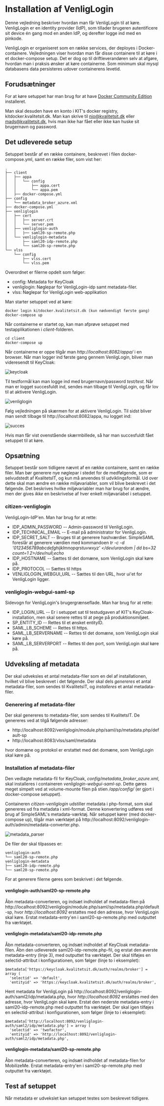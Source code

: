 # Installation af VenligLogin

Denne vejledning beskriver hvordan man får VenligLogin til at køre. VenligLogin er en identity provider (IdP), som tillader brugeren autentificere sit device én gang mod en anden IdP, og derefter logge ind med en pinkode.

VenligLogin er organiseret som en række services, der deployes i Docker-containere. Vejledningen viser hvordan man får disse containere til at køre i et docker-compose setup. Det er dog op til driftleverandøren selv at afgøre, hvordan man i praksis ønsker at køre containerne. Som minimum skal mysql databasens data persisteres udover containerens levetid. 

## Forudsætninger
For at køre setuppet har man brug for at have [Docker Community Edition](https://docs.docker.com/install/) installeret. 

Man skal desuden have en konto i KIT's docker registry, kitdocker.kvalitetsit.dk. Man kan skrive til njo@kvalitetsit.dk eller mads@kvalitetsit.dk, hvis man ikke har fået eller ikke kan huske sit brugernavn og password.

## Det udleverede setup
Setuppet består af en række containere, beskrevet i filen docker-compose.yml, samt en række filer, som vist her:

```
.
├── client
│   ├── appa
│   │   └── config
│   │       ├── appa.cert
│   │       └── appa.pem
│   ├── docker-compose.yml
├── config
│   └── metadata_broker_azure.xml
├── docker-compose.yml
├── venliglogin
│   ├── cert
│   │   ├── server.crt
│   │   └── server.pem
│   ├── venliglogin-auth
│   │   ├── saml20-sp-remote.php
│   └── venliglogin-metadata
│       ├── saml20-idp-remote.php
│       └── saml20-sp-remote.php
└── vlss
    └── config
        ├── vlss.cert
        └── vlss.pem

```

Overordnet er filerne opdelt som følger:
- config: Metadata for KeyCloak
- venliglogin: Nøglepar for VenligLogin-idp samt metadata-filer.
- vlss: Nøglepar for VenligLogin web-applikation

Man starter setuppet ved at køre:

```
docker login kitdocker.kvalitetsit.dk (kun nødvendigt første gang)
docker-compose up
```

Når containerne er startet op, kan man afprøve setuppet med testapplikationen i _client_-folderen.

```
cd client
docker-compose up
```

Når containerne er oppe tilgår man _http://localhost:8082/appa/_ i en browser. Når man logger ind første gang gennem VenligLogin, bliver man videresendt til KeyCloak:

![keycloak](images/keycloak_login.png)

Til testformål kan man logge ind med brugernavn/password _test/test_. Når man er logget succesfuldt ind, sendes man tilbage til VenligLogin, og får lov til at aktivere VenligLogin.

![venliglogin](images/aktiver_venliglogin.png)

Følg vejledningen på skærmen for at aktivere VenligLogin. Til sidst bliver man sendt tilbage til http://localhost:8082/appa, nu logget ind:

![succes](images/succes.png)

Hvis man får vist ovenstående skærmbillede, så har man succesfuldt fået setuppet til at køre.

## Opsætning
Setuppet består som tidligere nævnt af en række containere, samt en række filer. Man bør generere nye nøglepar i stedet for de medfølgende, som er selvudstedt af KvalitetsIT, og kun må anvendes til udviklingsformål. Ud over dette skal man ændre en række miljøvariabler, som vil blive beskrevet i det følgende. Det beskrives hvilke miljøvariabler man har brug for at ændre, men der gives _ikke_ en beskrivelse af hver enkelt miljøvariabel i setuppet.

### citizen-venliglogin
VenligLogin-IdP'en. Man har brug for at rette:

- IDP_ADMIN_PASSWORD
-- Admin-password til VenligLogin.
- IDP_TECHNICAL_EMAIL
-- E-mail på administrator for VenligLogin.
- IDP_SECRET_SALT
-- Bruges til at generere hashværdier. SimpleSAML foreslår at generere værdien med kommandoen _tr -c -d '0123456789abcdefghijklmnopqrstuvwxyz' </dev/urandom | dd bs=32 count=1 2>/dev/null;echo_
- IDP_HOSTNAME
-- Sættes til det domæne, som VenligLogin skal køre på.
- IDP_PROTOCOL
-- Sættes til https
- VENLIGLOGIN_WEBGUI_URL
-- Sættes til den URL, hvor ui'et for VenligLogin ligger.

### venliglogin-webgui-saml-sp
Sidevogn for VenligLogin's brugergrænseflade. Man har brug for at rette: 

- IDP_LOGIN_URL
-- Er i setuppet sat til testudgaven af KIT's KeyCloak-installation, men skal senere rettes til at pege på produktionsmiljøet.
- SP_ENTITY_ID
-- Rettes til et ønsket entityID.
- SAML_LB_SCHEME
-- Rettes til https.
- SAML_LB_SERVERNAME
-- Rettes til det domæne, som VenligLogin skal køre på.
- SAML_LB_SERVERPORT
-- Rettes til den port, som VenligLogin skal køre på.

## Udveksling af metadata
Der skal udveksles et antal metadata-filer som en del af installationen, hvilket vil blive beskrevet i det følgende. Der skal dels  _genereres_ et antal metadata-filer, som sendes til KvalitetsIT, og _installeres_ et antal metadata-filer.

### Generering af metadata-filer
Der skal genereres to metadata-filer, som sendes til KvalitetsIT. De genereres ved at tilgå følgende adresser:

 * http://localhost:8092/venliglogin/module.php/saml/sp/metadata.php/default-sp
 * http://localhost:8083/vlss/saml/metadata

hvor domæne og protokol er erstattet med det domæne, som VenligLogin skal køre på.

### Installation af metadata-filer
Den vedlagte metadata-fil for KeyCloak, _config/metadata_broker_azure.xml_, skal installeres i containeren _venliglogin-webgui-saml-sp_. Dette gøres meget simpelt ved at volume-mounte filen på stien _/app/config/_ (er gjort i docker-compose setuppet).

Containeren _citizen-venliglogin_ udstiller metadata i php-format, som skal genereres ud fra metadata i xml-format. Denne konvertering udføres ved brug af SimpleSAML's metadata-værktøj. Når setuppet kører (med docker-compose up), tilgår man værktøjet på http://localhost:8092/venliglogin-auth/admin/metadata-converter.php.

![metadata_parser](images/metadata_parser.png)

De filer der skal tilpasses er:

```
venliglogin-auth
└── saml20-sp-remote.php
venliglogin-metadata
├── saml20-idp-remote.php
└── saml20-sp-remote.php
```

For at generere filerne gøres som beskrivet i det følgende.

#### venliglogin-auth/saml20-sp-remote.php
Åbn metadata-converteren, og indsæt indholdet af metadata-filen på http://localhost:8092/venliglogin/module.php/saml/sp/metadata.php/default-sp, hvor _http://localhost:8092_ erstattes med den adresse, hvor VenligLogin skal køre. Erstat metadata-entry'en i saml20-sp-remote.php med outputtet fra værktøjet.

#### venliglogin-metadata/saml20-idp-remote.php
Åbn metadata-converteren, og indsæt indholdet af KeyCloak metadata-filen. Åbn den udleverede saml20-idp-remote.php-fil, og erstat den øverste metadata-entry (linje 3), med outputtet fra værktøjet. Der skal tilføjes en selectid-attribut i konfigurationen, som følger (linje to i eksemplet):

```
$metadata['https://keycloak.kvalitetsit.dk/auth/realms/broker'] = array (
  'selectid' => 'default',
  'entityid' => 'https://keycloak.kvalitetsit.dk/auth/realms/broker',
```

Hent metadata for VenligLogin på http://localhost:8092/venliglogin-auth/saml2/idp/metadata.php, hvor _http://localhost:8092_ erstattes med den adresse, hvor VenligLogin skal køre. Erstat den nederste metadata-entry i saml20-idp-remote.php med outputtet fra værktøjet. Der skal igen tilføjes en selectid-attribut i konfigurationen, som følger (linje to i eksemplet):

```
$metadata['http://localhost:8092/venliglogin-auth/saml2/idp/metadata.php'] = array (
  'selectid' => 'twofactor',
  'entityid' => 'http://localhost:8092/venliglogin-auth/saml2/idp/metadata.php',
```

#### venliglogin-metadata/saml20-sp-remote.php
Åbn metadata-converteren, og indsæt indholdet af metadata-filen for MobilizeMe. Erstat metadata-entry'en i saml20-sp-remote.php med outputtet fra værktøjet. 

## Test af setuppet
Når metadata er udvekslet kan setuppet testes som beskrevet tidligere.
